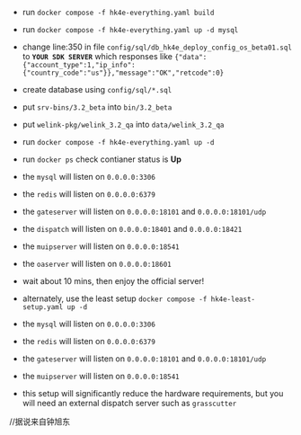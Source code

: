- run `docker compose -f hk4e-everything.yaml build`
- run `docker compose -f hk4e-everything.yaml up -d mysql`
- change line:350 in file `config/sql/db_hk4e_deploy_config_os_beta01.sql` to **`YOUR SDK SERVER`** which responses like `{"data":{"account_type":1,"ip_info":{"country_code":"us"}},"message":"OK","retcode":0}`
- create database using `config/sql/*.sql`
- put `srv-bins/3.2_beta` into `bin/3.2_beta`
- put `welink-pkg/welink_3.2_qa` into `data/welink_3.2_qa`
- run `docker compose -f hk4e-everything.yaml up -d`
- run `docker ps` check contianer status is **Up**
- the `mysql` will listen on `0.0.0.0:3306`
- the `redis` will listen on `0.0.0.0:6379`
- the `gateserver` will listen on `0.0.0.0:18101` and `0.0.0.0:18101/udp`
- the `dispatch` will listen on `0.0.0.0:18401` and `0.0.0.0:18421`
- the `muipserver` will listen on `0.0.0.0:18541`
- the `oaserver` will listen on `0.0.0.0:18601`
- wait about 10 mins, then enjoy the official server!

- alternately, use the least setup `docker compose -f hk4e-least-setup.yaml up -d`
- the `mysql` will listen on `0.0.0.0:3306`
- the `redis` will listen on `0.0.0.0:6379`
- the `gateserver` will listen on `0.0.0.0:18101` and `0.0.0.0:18101/udp`
- the `muipserver` will listen on `0.0.0.0:18541`
- this setup will significantly reduce the hardware requirements, but you will need an external dispatch server such as `grasscutter`

//据说来自钟旭东
